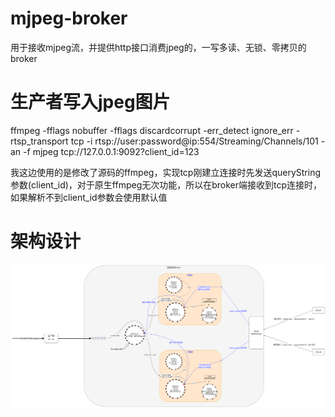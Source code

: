 # mjpeg-broker
用于接收mjpeg流，并提供http接口消费jpeg的，一写多读、无锁、零拷贝的broker
# 生产者写入jpeg图片
ffmpeg -fflags nobuffer -fflags discardcorrupt -err_detect ignore_err -rtsp_transport tcp -i rtsp://user:password@ip:554/Streaming/Channels/101 -an -f mjpeg tcp://127.0.0.1:9092?client_id=123

我这边使用的是修改了源码的ffmpeg，实现tcp刚建立连接时先发送queryString参数(client_id)，对于原生ffmpeg无次功能，所以在broker端接收到tcp连接时，如果解析不到client_id参数会使用默认值

# 架构设计
![](Broker.png)